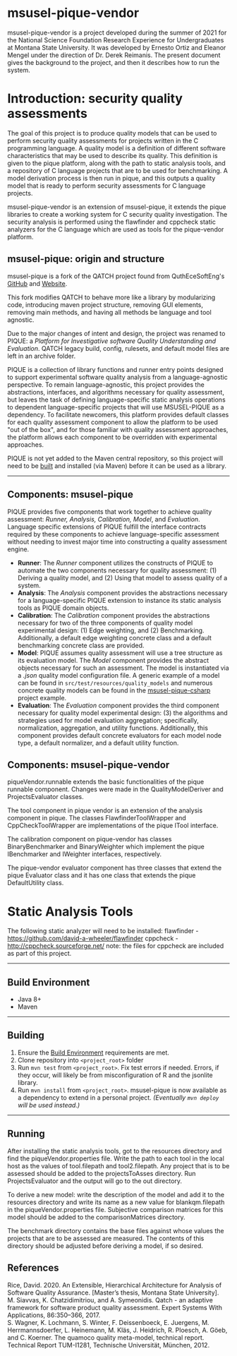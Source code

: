 # msusel-pique-vendor
msusel-pique-vendor is a project developed during the summer of 2021 for the National Science Foundation Research Experience for Undergraduates at Montana State University. It was developed by Ernesto Ortiz and Eleanor Mengel under the direction of Dr. Derek Reimanis. The present document gives the background to the project, and then it describes how to run the system.


# Introduction: security quality assessments
The goal of this project is to produce quality models that can be used to perform security quality assessments for projects written in the C programming language. A quality model is a definition of different software characteristics that may be used to describe its quality. This definition is given to the pique platform, along with the path to static analysis tools, and a repository of C language projects that are to be used for benchmarking. A model derivation process is then run in pique, and this outputs a quality model that is ready to perform security assessments for C language projects.

msusel-pique-vendor is an extension of msusel-pique, it extends the pique libraries to create a working system for C security quality investigation. The security analysis is performed using the flawfinder and cppcheck static analyzers for the C language which are used as tools for the pique-vendor platform.

## msusel-pique: origin and structure
msusel-pique is a fork of the QATCH project found from QuthEceSoftEng's [GitHub](https://github.com/AuthEceSoftEng/qatch) and [Website](http://softeng.issel.ee.auth.gr/).  

This fork modifies QATCH to behave more like a library by modularizing code, introducing maven project structure, removing GUI elements, removing main methods, and having all methods be language and tool agnostic.

Due to the major changes of intent and design, the project was renamed to PIQUE: a *Platform for Investigative software Quality Understanding and Evaluation*.
QATCH legacy build, config, rulesets, and default model files are left in an archive folder.

PIQUE is a collection of library functions and runner entry points designed to support experimental software quality analysis from a language-agnostic perspective.
To remain language-agnostic, this project provides the abstractions, interfaces, and algorithms necessary for quality assessment, but leaves the task of defining language-specific static analysis operations to dependent language-specific projects that will use MSUSEL-PIQUE as a dependency.
To facilitate newcomers, this platform provides default classes for each quality assessment component to allow the platform to be used "out of the box", and for those familiar with quality assessment approaches, the platform allows each component to be overridden with experimental approaches.


PIQUE is not yet added to the Maven central repository, so this project will need to be [built](#building) and installed (via Maven) before it can be used as a library. 
___

## Components: msusel-pique
PIQUE provides five components that work together to achieve quality assessment: *Runner, Analysis, Calibration, Model*, and *Evaluation*.
Language specific extensions of PIQUE fulfill the interface contracts required by these components to achieve language-specific assessment without needing to invest major time into constructing a quality assessment engine.
- **Runner**: The *Runner* component utilizes the constructs of PIQUE to automate the two components necessary for quality assessment: (1) Deriving a quality model, and (2) Using that model to assess quality of a system.
- **Analysis**: The *Analysis* component provides the abstractions necessary for a language-specific PIQUE extension to instance its static analysis tools as PIQUE domain objects.
- **Calibration**: The *Calibration* component provides the abstractions necessary for two of the three components of quality model experimental design: (1) Edge weighting, and (2) Benchmarking.  Additionally, a default edge weighting concrete class and a default benchmarking concrete class are provided.
- **Model**: PIQUE assumes quality assessment will use a tree structure as its evaluation model.  The *Model* component provides the abstract objects necessary for such an assessment.  The model is instantiated via a *.json* quality model configuration file. A generic example of a model can be found in `src/test/resources/quality_models` and numerous concrete quality models can be found in the [msusel-pique-csharp](https://github.com/msusel-pique/msusel-pique-csharp) project example.
- **Evaluation**: The *Evaluation* component provides the third component necessary for quality model experimental design: (3) the algorithms and strategies used for model evaluation aggregation; specifically, normalization, aggregation, and utility functions. Additionally, this component provides default concrete evaluators for each model node type, a default normalizer, and a default utility function. 


## Components: msusel-pique-vendor
piqueVendor.runnable extends the basic functionalities of the pique runnable component. Changes were made in the QualityModelDeriver and ProjectsEvaluator classes. 

The tool component in pique vendor is an extension of the analysis component in pique. The classes FlawfinderToolWrapper and CppCheckToolWrapper are implementations of the pique ITool interface.

The calibration component on pique-vendor has classes BinaryBenchmarker and BinaryWeighter which implement the pique IBenchmarker and IWeighter interfaces, respectively.

The pique-vendor evaluator component has three classes that extend the pique Evaluator class and it has one class that extends the pique DefaultUtility class. 

# Static Analysis Tools
The following static analyzer will need to be installed:
flawfinder - https://github.com/david-a-wheeler/flawfinder
cppcheck - http://cppcheck.sourceforge.net/ note: the files for cppcheck are included as part of this project.

___

## Build Environment
- Java 8+
- Maven
___
## Building
1. Ensure the [Build Environment](#build-environment) requirements are met.
1. Clone repository into `<project_root>` folder
1. Run `mvn test` from `<project_root>`. Fix test errors if needed. Errors, if they occur, will likely be from misconfiguration of R and the jsonlite library.
1. Run `mvn install` from `<project_root>`. 
msusel-pique is now available as a dependency to extend in a personal project. 
*(Eventually `mvn deploy` will be used instead.)*

___
## Running
After installing the static analysis tools, got to the resources directory and find the piqueVendor.properties file. Write the path to each tool in the local host as the values of tool.filepath and tool2.filepath.
Any project that is to be assessed should be added to the projectsToAsses directory. 
Run ProjectsEvaluator and the output will go to the out directory.

To derive a new model: 
write the description of the model and add it to the resources directory and write its name as a new value for blankqm.filepath in the piqueVendor.properties file. Subjective comparison matrices for this model should be added to the comparisonMatrices directory.

The benchmark directory contains the base files against whose values the projects that are to be assessed are measured. The contents of this directory should be adjusted before deriving a model, if so desired.


## References
Rice, David. 2020. An Extensible, Hierarchical Architecture for Analysis of Software Quality Assurance. [Master’s thesis, Montana State University]. <br/>
M. Siavvas, K. Chatzidimitriou, and A. Symeonidis. Qatch - an adaptive framework for software product quality assessment. Expert Systems With Applications, 86:350–366, 2017.<br/>
S. Wagner, K. Lochmann, S. Winter, F. Deissenboeck, E. Juergens, M. Herrmannsdoerfer, L. Heinemann, M. Kläs, J. Heidrich, R. Ploesch, A. Göeb, and C. Koerner. The quamoco quality meta-model, technical report. Technical Report TUM-I1281, Technische Universität, München, 2012.

